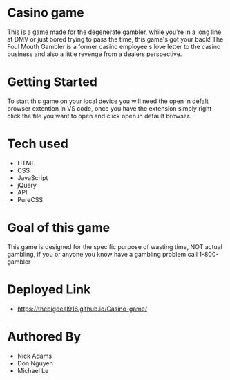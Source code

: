 # Casino game
This is a game made for the degenerate gambler, while you're in a long line at DMV or just bored trying to pass the time, this game's got your back! The Foul Mouth Gambler is a former casino employee's love letter to the casino business and also a little revenge from a dealers perspective.

# Getting Started
To start this game on your local device you will need the open in defalt browser extention in VS code,
once you have the extension simply right click the file you want to open and click open in default browser.

# Tech used

* HTML
* CSS 
* JavaScript 
* jQuery
* API
* PureCSS 


# Goal of this game
This game is designed for the specific purpose of wasting time, NOT 
actual gambling, if you or anyone you know have a gambling problem call
1-800-gambler

# Deployed Link
* https://thebigdeal916.github.io/Casino-game/

# Authored By
 * Nick Adams
 * Don Nguyen
 * Michael Le

